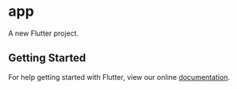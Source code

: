 # app

A new Flutter project.

## Getting Started

For help getting started with Flutter, view our online
[documentation](https://flutter.io/).
